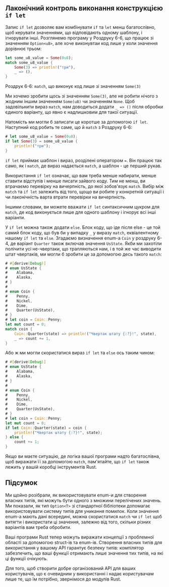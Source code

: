 ## Лаконічний контроль виконання конструкцією `if let`

Запис `if let` дозволяє вам комбінувати `if` та `let` менш багатослівно, щоб керувати значеннями, що відповідають одному шаблону, і ігнорувати інші. Розглянемо програму у Роздруку 6-6, що працює зі значенням `Option<u8>`, але хоче виконувтаи код лише у коли значення дорівнює трьом:

```rust
let some_u8_value = Some(0u8);
match some_u8_value {
    Some(3) => println!("три"),
    _ => (),
}
```


<span class="caption">Роздрук 6-6: `match`, що виконує код лише зі значенням `Some(3)`</span>

Ми хочемо зробити щось зі значенням `Some(3)`, але не робити нічого з жодним іншим значенням `Some(u8)` чи значенням `None`. Щоб задовільнити вираз `match`, нам доводиться додати `_ => ()` після обробки єдиного варіанту, що явно є надлишковим для такої ситуації.

Натомість ми могли б записати це коротше за допомогою `if let`. Наступний код робить те саме, що й `match` з Роздруку 6-6:

```rust
# let some_u8_value = Some(0u8);
if let Some(3) = some_u8_value {
    println!("три");
}
```

`if let` приймає шаблон і вираз, розділені оператором `=`. Він працює так само, як і `match`, де вираз надається `match`, а шаблон - це перший рукав.

Використання `if let` означає, що вам треба менше набирати, менше ставити відступів і менше писати зайвого коду. Тим не менш, ви втрачаємо перевірку на вичерпність, до якої зобов'язує `match`. Вибір між `match` та `if let` залежить від того, щощо ви робите у конкретній ситуації і чи лаконічність варта втрати перевірки на вичерпність.

Іншими словами, ви можете вважати `if let` синтаксичним цукром для `match`, де код виконується лише для одного шаблону і ігнорує всі інші варіанти.

У `if let` можна також додати `else`. Блок коду, що іде після else - це той самий блок коду, що був би у випадку `_` у виразу `match`, еквіалентному нашому `if let` та `else`. Згадаємо визначення enum-а `Coin` у роздруку 6-4, де варіант `Quarter` також включав значення `UsState`. Якби ми захотіли полічити усі не-чвертаки, що трапляються нам, і в той же час виводити штат чвертаків, ми могли б зробити це за допомогою десь такого `match`:

```rust
# #[derive(Debug)]
# enum UsState {
#    Alabama,
#    Alaska,
# }
#
# enum Coin {
#    Penny,
#    Nickel,
#    Dime,
#    Quarter(UsState),
# }
# let coin = Coin::Penny;
let mut count = 0;
match coin {
    Coin::Quarter(state) => println!("Чвертак штату {:?}!", state),
    _ => count += 1,
}
```

Або ж ми могли скористатися вираз `if let` та `else` ось таким чином:

```rust
# #[derive(Debug)]
# enum UsState {
#    Alabama,
#    Alaska,
# }
#
# enum Coin {
#    Penny,
#    Nickel,
#    Dime,
#    Quarter(UsState),
# }
# let coin = Coin::Penny;
let mut count = 0;
if let Coin::Quarter(state) = coin {
    println!("Чвертак штату {:?}!", state);
} else {
    count += 1;
}
```

Якщо ви маєте ситуацію, де логіка вашої програми надто багатослівна, щоб виражати її за допомогою `match`, пам'ятайте, що `if let` також лежить у вашій коробці інструментів Rust.

## Підсумок

Ми щойно розібрали, як використовувати enum-и для створення власних типів, які можуть бути одного з множини перелічених значень. Ми показали, як тип `Option<T>` зі стандартної бібліотеки допомагає використовувати систему типів для уникання помилок. Коли значення enum-а мають дані всередині, можна скористатися `match` чи `if let` щоб витягти і використати ці значення, залежно від того, скільки різних варіантів вам треба обробити.

Ваші програми Rust тепер можуть виражати концепції з проблемної області за допомогою struct-ів та enum-ів. Створення власних типів для використання у вашому API гарантує безпеку типів: компілятор забезпечить, що ваші функції отримають лише значення тих типів, на які ці функції очікують.

Для того, щоб створити добре організований API для ваших користувачів, що є очевидним у використанні і надає користувачам лише те, що їм потрібно, звернімося до модулів Rust.
